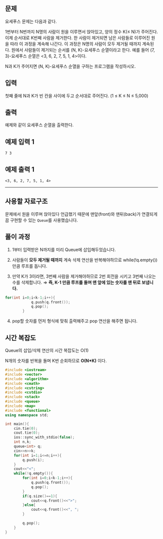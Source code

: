 ## 문제

요세푸스 문제는 다음과 같다.

1번부터 N번까지 N명의 사람이 원을 이루면서 앉아있고, 양의 정수 K(≤ N)가 주어진다. 이제 순서대로 K번째 사람을 제거한다. 한 사람이 제거되면 남은 사람들로 이루어진 원을 따라 이 과정을 계속해 나간다. 이 과정은 N명의 사람이 모두 제거될 때까지 계속된다. 원에서 사람들이 제거되는 순서를 (N, K)-요세푸스 순열이라고 한다. 예를 들어 (7, 3)-요세푸스 순열은 <3, 6, 2, 7, 5, 1, 4>이다.

N과 K가 주어지면 (N, K)-요세푸스 순열을 구하는 프로그램을 작성하시오.

## 입력

첫째 줄에 N과 K가 빈 칸을 사이에 두고 순서대로 주어진다. (1 ≤ K ≤ N ≤ 5,000)

## 출력

예제와 같이 요세푸스 순열을 출력한다.

## 예제 입력 1

```
7 3

```

## 예제 출력 1

```
<3, 6, 2, 7, 5, 1, 4>

```

---

## 사용할 자료구조

문제에서 원을 이루며 앉아있다 언급했기 때문에 맨앞(front)와 맨뒤(back)가 연결되게끔 구현할 수 있는 `Queue`를 사용했습니다.

## 풀이 과정

1) 1부터 입력받은 N까지를 미리 Queue에 삽입해두었습니다.

2) 사람들이 **모두 제거될 때까지** 계속 삭제 연산을 반복해야하므로 while(!q.empty()) 만큼 루프를 돕니다.

3) 만약 K가 3이라면, 3번째 사람을 제거해야하므로 2번 회전을 시키고 3번째 나오는 수를 삭제합니다. ⇒ **즉, K-1 만큼 루프를 돌며 맨 앞에 있는 숫자를 맨 뒤로 보냅니다.**

```cpp
for(int i=0;i<k-1;i++){
            q.push(q.front());
            q.pop();
        }
```

4) pop할 숫자를 먼저 형식에 맞춰 출력해주고 pop 연산을 해주면 됩니다.

## 시간 복잡도

Queue의 삽입/삭제 연산의 시간 복잡도는 O(1)

N개의 숫자를 반복을 돌며 K번 순회하므로 **O(N*K)** 이다.

```cpp
#include <iostream>
#include <vector>
#include <algorithm>
#include <cmath>
#include <cstring>
#include <cstdio>
#include <stack>
#include <queue>
#include <map>
#include <functional>
using namespace std;

int main(){
    cin.tie(0);
    cout.tie(0);
    ios::sync_with_stdio(false);
    int n,k;
    queue<int> q;
    cin>>n>>k;
    for(int i=1;i<=n;i++){
        q.push(i);
    }
    cout<<"<";
    while(!q.empty()){
        for(int i=0;i<k-1;i++){
            q.push(q.front());
            q.pop();
        }
        if(q.size()==1){
            cout<<q.front()<<">";
        }else{
            cout<<q.front()<<", ";
        }
        
        q.pop();
    }
}
```